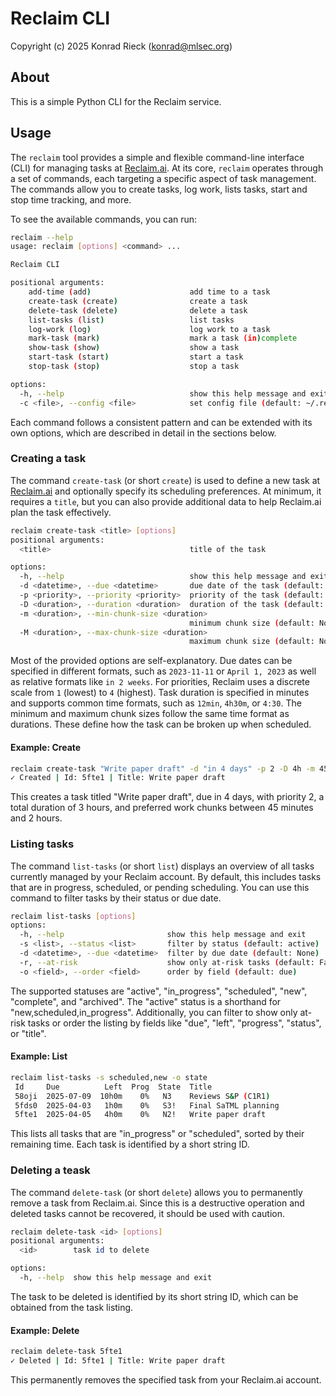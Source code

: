 # Reclaim CLI

Copyright (c) 2025 Konrad Rieck (<konrad@mlsec.org>)

## About

This is a simple Python CLI for the Reclaim service.

## Usage

The `reclaim` tool provides a simple and flexible command-line interface (CLI) for managing tasks at [Reclaim.ai](https://reclaim.ai). At its core, `reclaim` operates through a set of commands, each targeting a specific aspect of task management. The commands allow you to create tasks, log work, lists tasks, start and stop time tracking, and more.

To see the available commands, you can run:

```sh
reclaim --help
usage: reclaim [options] <command> ...

Reclaim CLI

positional arguments:
    add-time (add)                      add time to a task
    create-task (create)                create a task
    delete-task (delete)                delete a task
    list-tasks (list)                   list tasks
    log-work (log)                      log work to a task
    mark-task (mark)                    mark a task (in)complete
    show-task (show)                    show a task
    start-task (start)                  start a task
    stop-task (stop)                    stop a task

options:
  -h, --help                            show this help message and exit
  -c <file>, --config <file>            set config file (default: ~/.reclaim)
```

Each command follows a consistent pattern and can be extended with its own options, which are described in detail in the sections below.

### Creating a task

The command `create-task` (or short `create`) is used to define a new task at [Reclaim.ai](https:/reclaim.ai) and optionally specify its scheduling preferences. At minimum, it requires a `title`, but you can also provide additional data to help Reclaim.ai plan the task effectively.

```sh
reclaim create-task <title> [options]
positional arguments:
  <title>                               title of the task

options:
  -h, --help                            show this help message and exit
  -d <datetime>, --due <datetime>       due date of the task (default: None)
  -p <priority>, --priority <priority>  priority of the task (default: None)
  -D <duration>, --duration <duration>  duration of the task (default: None)
  -m <duration>, --min-chunk-size <duration>
                                        minimum chunk size (default: None)
  -M <duration>, --max-chunk-size <duration>
                                        maximum chunk size (default: None)
```

Most of the provided options are self-explanatory. Due dates can be specified in different formats, such as `2023-11-11` or `April 1, 2023` as well as relative formats like `in 2 weeks`. For priorities, Reclaim uses a discrete scale from `1` (lowest) to `4` (highest). Task duration is specified in minutes and supports common time formats, such as `12min`, `4h30m`, or `4:30`. The minimum and maximum chunk sizes follow the same time format as durations. These define how the task can be broken up when scheduled.

#### Example: Create

```sh
reclaim create-task "Write paper draft" -d "in 4 days" -p 2 -D 4h -m 45m -M 2h
✓ Created | Id: 5fte1 | Title: Write paper draft
```

This creates a task titled "Write paper draft", due in 4 days, with priority 2, a total duration of 3 hours, and preferred work chunks between 45 minutes and 2 hours.

### Listing tasks

The command `list-tasks` (or short `list`) displays an overview of all tasks currently managed by your Reclaim account. By default, this includes tasks that are in progress, scheduled, or pending scheduling. You can use this command to filter tasks by their status or due date.

```sh
reclaim list-tasks [options]
options:
  -h, --help                       show this help message and exit
  -s <list>, --status <list>       filter by status (default: active)
  -d <datetime>, --due <datetime>  filter by due date (default: None)
  -r, --at-risk                    show only at-risk tasks (default: False)
  -o <field>, --order <field>      order by field (default: due)
```

The supported statuses are "active", "in_progress", "scheduled", "new", "complete", and "archived". The "active" status is a shorthand for "new,scheduled,in_progress". Additionally, you can filter to show only at-risk tasks or order the listing by fields like "due", "left", "progress", "status", or "title".

#### Example: List

```sh
reclaim list-tasks -s scheduled,new -o state
 Id     Due          Left  Prog  State  Title          
 58oji  2025-07-09  10h0m    0%   N3    Reviews S&P (C1R1)        
 5fds0  2025-04-03   1h0m    0%   S3!   Final SaTML planning      
 5fte1  2025-04-05   4h0m    0%   N2!   Write paper draft         
```

This lists all tasks that are "in_progress" or "scheduled", sorted by their remaining time. Each task is identified by a short string ID.

### Deleting a teask

The command `delete-task` (or short `delete`) allows you to permanently remove a task from Reclaim.ai. Since this is a destructive operation and deleted tasks cannot be recovered, it should be used with caution.

```sh
reclaim delete-task <id> [options]
positional arguments:
  <id>        task id to delete

options:
  -h, --help  show this help message and exit
```

The task to be deleted is identified by its short string ID, which can be obtained from the task listing.

#### Example: Delete

```sh
reclaim delete-task 5fte1
✓ Deleted | Id: 5fte1 | Title: Write paper draft
```

This permanently removes the specified task from your Reclaim.ai account.
